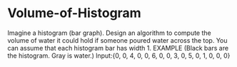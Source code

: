 # Volume-of-Histogram
Imagine a histogram (bar graph). Design an algorithm to compute the 
volume of water it could hold if someone poured water across the top. You can assume that each 
histogram bar has width 1. 
EXAMPLE (Black bars are the histogram. Gray is water.) 
lnput:{0, 0, 4, 0, 0, 6, 0, 0, 3, 0, 5, 0, 1, 0, 0, 0} 
